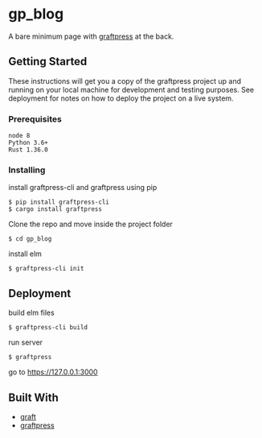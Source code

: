 # gp_blog

A bare minimum page with [graftpress](https://github.com/amitu/graftpress) at the back.

## Getting Started

These instructions will get you a copy of the graftpress  project up and running on your local machine for development and testing purposes. See deployment for notes on how to deploy the project on a live system.

### Prerequisites


```
node 8
Python 3.6+
Rust 1.36.0
```

### Installing

install graftpress-cli and graftpress using pip

```
$ pip install graftpress-cli
$ cargo install graftpress

```

Clone the repo and move inside the project folder

```
$ cd gp_blog

```

install elm

```
$ graftpress-cli init

```


## Deployment

build elm files

```
$ graftpress-cli build

```

run server

```
$ graftpress

```

go to https://127.0.0.1:3000



## Built With

* [graft](https://github.com/amitu/graft) 
* [graftpress](https://github.com/amitu/graftpress)